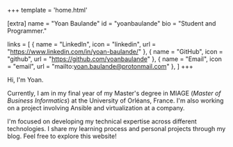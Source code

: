 +++
template = 'home.html'

[extra]
name = "Yoan Baulande"
id = "yoanbaulande"
bio = "Student and Programmer."

links = [
    { name = "LinkedIn", icon = "linkedin", url = "https://www.linkedin.com/in/yoan-baulande/" },
    { name = "GitHub", icon = "github", url = "https://github.com/yoanbaulande" },
    { name = "Email", icon = "email", url = "mailto:yoan.baulande@protonmail.com" },
]
+++

Hi, I'm Yoan.

Currently, I am in my final year of my Master's degree in MIAGE (*Master of Business Informatics*) at the University of Orléans, France. I'm also working on a project involving Ansible and virtualization at a company.

I'm focused on developing my technical expertise across different technologies. I share my learning process and personal projects through my blog. Feel free to explore this website!